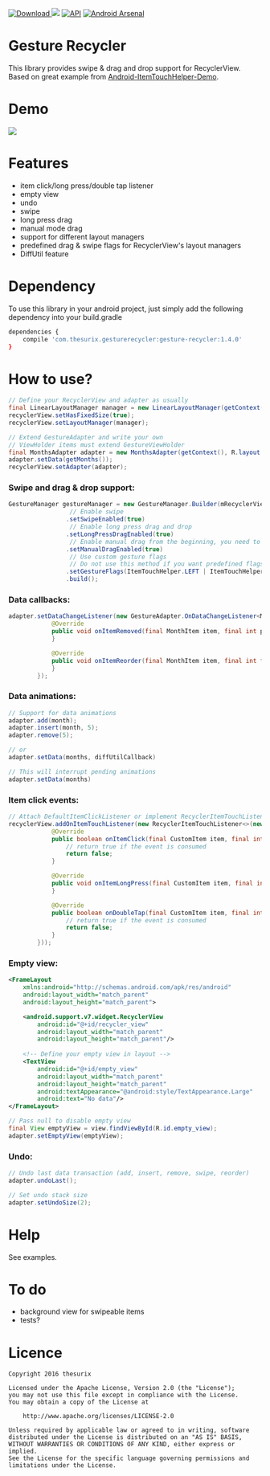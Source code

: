 [ ![Download](https://api.bintray.com/packages/thesurix/maven/gesture-recycler/images/download.svg) ](https://bintray.com/thesurix/maven/gesture-recycler/_latestVersion)
<a href="https://opensource.org/licenses/Apache-2.0" target="_blank"><img src="https://img.shields.io/badge/License-Apache_v2.0-blue.svg?style=flat"/></a> 
[![API](https://img.shields.io/badge/API-15%2B-brightgreen.svg?style=flat)](https://android-arsenal.com/api?level=15)
[![Android Arsenal](https://img.shields.io/badge/Android%20Arsenal-gesture--recycler-green.svg?style=true)](https://android-arsenal.com/details/1/3317)

# Gesture Recycler
This library provides swipe & drag and drop support for RecyclerView. Based on great example from [Android-ItemTouchHelper-Demo](https://github.com/iPaulPro/Android-ItemTouchHelper-Demo).

# Demo
![](https://media.giphy.com/media/3o7OsSPfA4ymt1kvG8/giphy.gif)

# Features
* item click/long press/double tap listener
* empty view
* undo
* swipe 
* long press drag
* manual mode drag
* support for different layout managers
* predefined drag & swipe flags for RecyclerView's layout managers
* DiffUtil feature

# Dependency

To use this library in your android project, just simply add the following dependency into your build.gradle

```sh
dependencies {
    compile 'com.thesurix.gesturerecycler:gesture-recycler:1.4.0'
}
```

# How to use?

```java
// Define your RecyclerView and adapter as usually
final LinearLayoutManager manager = new LinearLayoutManager(getContext());
recyclerView.setHasFixedSize(true);
recyclerView.setLayoutManager(manager);

// Extend GestureAdapter and write your own
// ViewHolder items must extend GestureViewHolder
final MonthsAdapter adapter = new MonthsAdapter(getContext(), R.layout.linear_item);
adapter.setData(getMonths());
recyclerView.setAdapter(adapter);
```
### Swipe and drag & drop support:
```java
GestureManager gestureManager = new GestureManager.Builder(mRecyclerView)
                 // Enable swipe
                .setSwipeEnabled(true)
                 // Enable long press drag and drop 
                .setLongPressDragEnabled(true)
                 // Enable manual drag from the beginning, you need to provide View inside your GestureViewHolder
                .setManualDragEnabled(true)
                 // Use custom gesture flags
                 // Do not use this method if you want predefined flags for RecyclerView layout manager 
                .setGestureFlags(ItemTouchHelper.LEFT | ItemTouchHelper.RIGHT, ItemTouchHelper.UP | ItemTouchHelper.DOWN)
                .build();
```

### Data callbacks:
```java
adapter.setDataChangeListener(new GestureAdapter.OnDataChangeListener<MonthItem>() {
            @Override
            public void onItemRemoved(final MonthItem item, final int position) {
            }

            @Override
            public void onItemReorder(final MonthItem item, final int fromPos, final int toPos) {
            }
        });
```
### Data animations:
```java
// Support for data animations
adapter.add(month);
adapter.insert(month, 5);
adapter.remove(5);

// or
adapter.setData(months, diffUtilCallback)

// This will interrupt pending animations
adapter.setData(months)

```
### Item click events:

```java
// Attach DefaultItemClickListener or implement RecyclerItemTouchListener.ItemClickListener
recyclerView.addOnItemTouchListener(new RecyclerItemTouchListener<>(new DefaultItemClickListener<CustomItem>() {
            @Override
            public boolean onItemClick(final CustomItem item, final int position) {
                // return true if the event is consumed
                return false;
            }

            @Override
            public void onItemLongPress(final CustomItem item, final int position) {
            }

            @Override
            public boolean onDoubleTap(final CustomItem item, final int position) {
                // return true if the event is consumed
                return false;
            }
        }));
```
### Empty view:
```xml
<FrameLayout
    xmlns:android="http://schemas.android.com/apk/res/android"
    android:layout_width="match_parent"
    android:layout_height="match_parent">

    <android.support.v7.widget.RecyclerView
        android:id="@+id/recycler_view"
        android:layout_width="match_parent"
        android:layout_height="match_parent"/>
    
    <!-- Define your empty view in layout -->
    <TextView
        android:id="@+id/empty_view"
        android:layout_width="match_parent"
        android:layout_height="match_parent"
        android:textAppearance="@android:style/TextAppearance.Large"
        android:text="No data"/>
</FrameLayout>
```
```java
// Pass null to disable empty view
final View emptyView = view.findViewById(R.id.empty_view);
adapter.setEmptyView(emptyView);
```
### Undo:
```java
// Undo last data transaction (add, insert, remove, swipe, reorder)
adapter.undoLast();

// Set undo stack size
adapter.setUndoSize(2);
```

# Help
See examples.

# To do
* background view for swipeable items
* tests?

# Licence

```
Copyright 2016 thesurix

Licensed under the Apache License, Version 2.0 (the "License");
you may not use this file except in compliance with the License.
You may obtain a copy of the License at

    http://www.apache.org/licenses/LICENSE-2.0

Unless required by applicable law or agreed to in writing, software
distributed under the License is distributed on an "AS IS" BASIS,
WITHOUT WARRANTIES OR CONDITIONS OF ANY KIND, either express or implied.
See the License for the specific language governing permissions and
limitations under the License.
```

